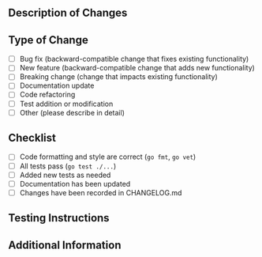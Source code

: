 ## Description of Changes

<!-- 
Please provide a summary of your changes.
Explain why this change is necessary.
If there are related issues, please include "fixes #(issue number)" to link them.
-->

## Type of Change

<!-- Please mark the relevant option with an "x" -->

- [ ] Bug fix (backward-compatible change that fixes existing functionality)
- [ ] New feature (backward-compatible change that adds new functionality)
- [ ] Breaking change (change that impacts existing functionality)
- [ ] Documentation update
- [ ] Code refactoring
- [ ] Test addition or modification
- [ ] Other (please describe in detail)

## Checklist

<!-- Please mark the completed items with an "x" -->

- [ ] Code formatting and style are correct (`go fmt`, `go vet`)
- [ ] All tests pass (`go test ./...`)
- [ ] Added new tests as needed
- [ ] Documentation has been updated
- [ ] Changes have been recorded in CHANGELOG.md

## Testing Instructions

<!-- 
Please describe how to test this change.
Include specific commands or configuration examples if necessary.
-->

## Additional Information

<!-- 
Please provide any additional information or concerns that reviewers should know.
You may also explain alternative approaches that were considered for this change.
-->
